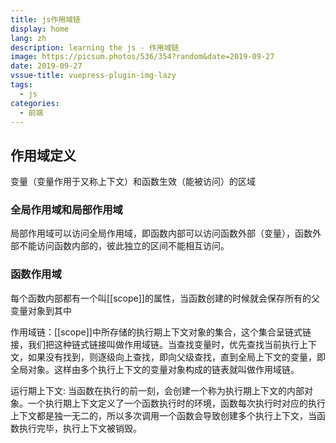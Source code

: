 ```yaml
---
title: js作用域链
display: home
lang: zh
description: learning the js - 作用域链
image: https://picsum.photos/536/354?random&date=2019-09-27
date: 2019-09-27
vssue-title: vuepress-plugin-img-lazy
tags:
  - js
categories:
  - 前端
---
```


## 作用域定义
变量（变量作用于又称上下文）和函数生效（能被访问）的区域

<!-- more -->

### 全局作用域和局部作用域

局部作用域可以访问全局作用域，即函数内部可以访问函数外部（变量），函数外部不能访问函数内部的，彼此独立的区间不能相互访问。

### 函数作用域

每个函数内部都有一个叫[[scope]]的属性，当函数创建的时候就会保存所有的父变量对象到其中

作用域链：[[scope]]中所存储的执行期上下文对象的集合，这个集合呈链式链接，我们把这种链式链接叫做作用域链。当查找变量时，优先查找当前执行上下文，如果没有找到，则逐级向上查找，即向父级查找，直到全局上下文的变量，即全局对象。这样由多个执行上下文的变量对象构成的链表就叫做作用域链。

运行期上下文: 当函数在执行的前一刻，会创建一个称为执行期上下文的内部对象。一个执行期上下文定义了一个函数执行时的环境，函数每次执行时对应的执行上下文都是独一无二的，所以多次调用一个函数会导致创建多个执行上下文，当函数执行完毕，执行上下文被销毁。

